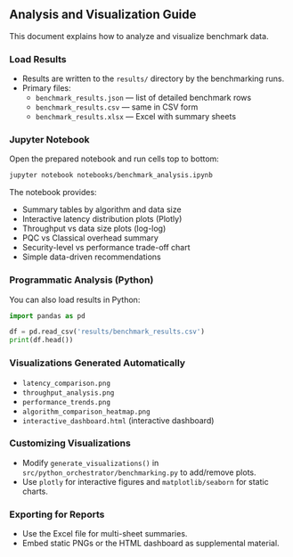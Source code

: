 ## Analysis and Visualization Guide

This document explains how to analyze and visualize benchmark data.

### Load Results
- Results are written to the `results/` directory by the benchmarking runs.
- Primary files:
  - `benchmark_results.json` — list of detailed benchmark rows
  - `benchmark_results.csv` — same in CSV form
  - `benchmark_results.xlsx` — Excel with summary sheets

### Jupyter Notebook
Open the prepared notebook and run cells top to bottom:
```bash
jupyter notebook notebooks/benchmark_analysis.ipynb
```
The notebook provides:
- Summary tables by algorithm and data size
- Interactive latency distribution plots (Plotly)
- Throughput vs data size plots (log-log)
- PQC vs Classical overhead summary
- Security-level vs performance trade-off chart
- Simple data-driven recommendations

### Programmatic Analysis (Python)
You can also load results in Python:
```python
import pandas as pd

df = pd.read_csv('results/benchmark_results.csv')
print(df.head())
```

### Visualizations Generated Automatically
- `latency_comparison.png`
- `throughput_analysis.png`
- `performance_trends.png`
- `algorithm_comparison_heatmap.png`
- `interactive_dashboard.html` (interactive dashboard)

### Customizing Visualizations
- Modify `generate_visualizations()` in `src/python_orchestrator/benchmarking.py` to add/remove plots.
- Use `plotly` for interactive figures and `matplotlib/seaborn` for static charts.

### Exporting for Reports
- Use the Excel file for multi-sheet summaries.
- Embed static PNGs or the HTML dashboard as supplemental material.
